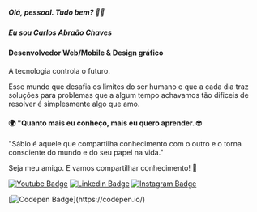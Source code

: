 ##### Olá, pessoal. Tudo bem? 👋🏼

##### Eu sou Carlos Abraão Chaves

#### Desenvolvedor Web/Mobile & Design gráfico

A tecnologia controla o futuro.

Esse mundo que desafia os limites do ser humano e que a cada dia traz soluções para problemas que a algum tempo achavamos tão dificeis de resolver é
simplesmente algo que amo.

#### 🌍 "Quanto mais eu conheço, mais eu quero aprender. 🤓

"Sábio é aquele que compartilha conhecimento com o outro e o torna consciente do mundo e do seu papel na vida."

Seja meu amigo. E vamos compartilhar conhecimento! 👊

[![Youtube Badge](https://img.shields.io/badge/-Youtube-FF0000?style=flat-square&labelColor=FF0000&logo=youtube&logoColor=white&link=https://www.youtube.com/)](https://www.youtube.com/) 
[![Linkedin Badge](https://img.shields.io/badge/-LinkedIn-blue?style=flat-square&logo=Linkedin&logoColor=white&link=https://www.linkedin.com/)](https://www.linkedin.com/) 
[![Instagram Badge](https://img.shields.io/badge/-Instagram-993399?style=flat-square&logo=Instagram&logoColor=white&link=https://www.instagram.com/carlos.abraao.ads/)](https://www.instagram.com/carlos.abraao.ads/) 

[![Codepen Badge](https://img.shields.io/badge/-Codepen-black?style=flat-square&logo=Codepen&logoColor=white&link=[https://codepen.io/](https://codepen.io/))](https://codepen.io/)
